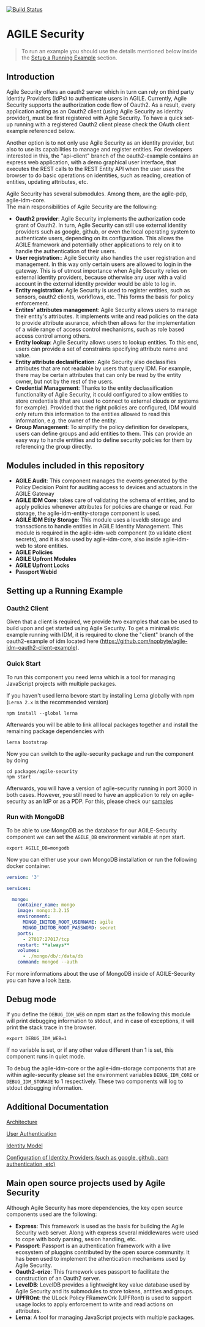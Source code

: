 [![Build Status](https://travis-ci.org/Agile-IoT/agile-security.svg?branch=master)](https://travis-ci.org/Agile-IoT/agile-security)  
# AGILE Security
> To run an example you should use the details mentioned below inside the [Setup a Running Example](#getrunning) section.

## Introduction

Agile Security offers an oauth2 server which in turn can rely on third party Identity Providers (IdPs) to authenticate users in AGILE.
Currently, Agile Security supports the authorization code flow of Oauth2. As a result, every application acting as an Oauth2 client (using Agile Security as identity provider), must be first registered with Agile Security. To have a quick set-up running with a registered Oauth2 client please check the OAuth client example referenced below.

Another option is to not only use Agile Security as an identity provider, but also to use its capabilities to manage and register entities. For developers interested in this, the "api-client" branch of the oauth2-example contains an express web application, with a demo graphical user interface, that executes the REST calls to the REST Entity API when the user uses the browser to do basic operations on identities, such as reading, creation of entities, updating attributes, etc.

Agile Security has several submodules. Among them, are the agile-pdp, agile-idm-core.  
The main responsibilities of Agile Security are the following:

* **Oauth2 provider**: Agile Security implements the authorization code grant of Oauth2. In turn, Agile Security can still use external identity providers such as google, github, or even the local operating system to authenticate users, depending on its configuration. This allows the AGILE framework and potentially other applications to rely on it to handle the authentication of their users.
* **User registration**:: Agile Security also handles the user registration and management. In this way only certain users are allowed to login in the gateway. This is of utmost importance when Agile Security relies on external identity providers, because otherwise any user with a valid account in the external identity provider would be able to log in.
* **Entity registration**: Agile Security is used to register entities, such as sensors, oauth2 clients, workflows, etc. This forms the basis for policy enforcement.
* **Entites' attributes management**: Agile Security allows users to manage their entity's attributes. It implements write and read policies on the data to provide attribute asurance, which then allows for the implementation of a wide range of access control mechanisms, such as role based access control among others.
* **Entity lookup**:  Agile Security allows users to lookup entities. To this end, users can provide a set of constraints specifying attribute name and value.
* **Entity attribute declasification**: Agile Security also declassifies attributes that are not readable by users that query IDM. For example, there may be certain attributes that can only be read by the entity owner, but not by the rest of the users.
* **Credential Management**: Thanks to the entity declassification functionality of Agile Security, it could configured to allow entities to store credentials (that are used to connect to external clouds or systems for example). Provided that the right policies are configured, IDM would only return this information to the entities allowed to read this information, e.g. the owner of the entity.
* **Group Management**: To simplify the policy definition for developers, users can define groups and add entities to them. This can provide an easy way to handle entities and to define security policies for them by referencing the group directly.

## Modules included in this repository

* **AGILE Audit**: This component manages the events generated by the Policy Decision Point for auditing access to devices and actuators in the AGILE Gateway
* **AGILE IDM Core**: takes care of validating the schema of entities, and to apply policies whenever attributes for policies are change or read. For storage, the agile-idm-entity-storage component is used.
* **AGILE IDM Etity Storage**: This module uses a leveldb storage and transactions to handle entities in AGILE Identity Management. This module is required in the agile-idm-web component (to validate client secrets), and it is also used by agile-idm-core, also inside agile-idm-web to store entities.
* **AGILE Policies**
* **AGILE Upfront Modules**
* **AGILE Upfront Locks**
* **Passport Webid**


## <a name="getrunning"></a>Setting up a Running Example

### Oauth2 Client
Given that a client is required, we provide two examples that can be used to build upon and get started using Agile Security.
To get a minimalistic example running with IDM, it is required to clone the "client" branch of the oauth2-example of idm located here (https://github.com/nopbyte/agile-idm-oauth2-client-example).

### Quick Start

To run this component you need lerna which is a tool for managing JavaScript projects with multiple packages.

If you haven't used lerna bevore start by installing Lerna globally with npm (`Lerna 2.x` is the recommended version)
```shell
npm install --global lerna
```

Afterwards you will be able to link all local packages together and install the remaining package dependencies with
```shell
lerna bootstrap
```

Now you can switch to the agile-security package and run the component by doing

```shell
cd packages/agile-security
npm start
```

Afterwards, you will have a version of agile-security running in port 3000 in both cases. However, you still need to have an application to rely on agile-security as an IdP or as a PDP.  For this, please check our [samples](https://github.com/nopbyte/agile-security-samples) 

### Run with MongoDB
To be able to use MongoDB as the database for our AGILE-Security component we can set the `AGILE_DB` environment variable at npm start.
```shell
export AGILE_DB=mongodb
```
Now you can either use your own MongoDB installation or run the following docker container.
```yaml
version: '3'

services:

  mongo:
    container_name: mongo
    image: mongo:3.2.15
    environment:
      MONGO_INITDB_ROOT_USERNAME: agile
      MONGO_INITDB_ROOT_PASSWORD: secret
    ports:
      - 27017:27017/tcp
    restart: **always**
    volumes:
      - ./mongo/db/:/data/db
    command: mongod --auth
```
For more informations about the use of MongoDB inside of AGILE-Security you can have a look [here](/packages/agile-security/docs/MongoDB.md).

## Debug mode

If you define the `DEBUG_IDM_WEB` on npm start as the following this module will print debugging information to stdout, and in case of exceptions, it will print the stack trace in the browser.

```shell
export DEBUG_IDM_WEB=1
```

If no variable is set, or if any other value different than 1 is set, this component runs in quiet mode.

To debug the agile-idm-core or the agile-idm-storage components that are within agile-security please set the environment variables `DEBUG_IDM_CORE`  or `DEBUG_IDM_STORAGE` to 1 respectively. These two components will log to stdout debugging information.


## Additional Documentation

[Architecture](https://github.com/Agile-IoT/agile-security/blob/master/docs/architecture.md)

[User Authentication](https://github.com/Agile-IoT/agile-security/blob/master/docs/authentication.md)

[Identity Model](https://github.com/Agile-IoT/agile-security/blob/master/docs/identity-model.md)

[Configuration of Identity Providers (such as google, github, pam authentication, etc)](https://github.com/Agile-IoT/agile-security/blob/master/docs/idps-configuration.md)

## Main open source projects used by Agile Security

Although Agile Security has more dependencies, the key open source components used are the following:

* **Express**: This framework is used as the basis for building the Agile Security web server. Along with express several middlewares were used to cope with body parsing, sesion handling, etc.
* **Passport**: Passport is an authentication framework with a live ecosystem of pluggins contributed by the open source community. It has been used to implement the athentication mechanisms used by Agile Security.
* **Oauth2-orize**: This framework uses passport to facilitate the construction of an Oauth2 server.
* **LevelDB**: LevelDB provides a lightweight key value database used by Agile Security and its submodules to store tokens, antities and groups.
* **UPFROnt**: the ULock Policy FRamewOrk (UPFRont) is used to support usage locks to apply enforcement to write and read actions on attributes.
* **Lerna**: A tool for managing JavaScript projects with multiple packages.
